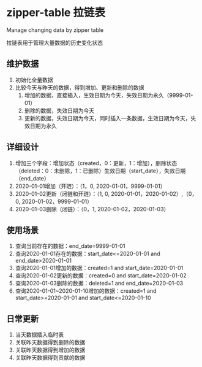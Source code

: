 # zipper-table 拉链表
Manage changing data by zipper table

拉链表用于管理大量数据的历史变化状态

## 维护数据
1. 初始化全量数据
2. 比较今天与昨天的数据，得到增加、更新和删除的数据
    1. 增加的数据，直接插入，生效日期为今天，失效日期为永久（9999-01-01）
    2. 删除的数据，失效日期为今天
    3. 更新的数据，失效日期为今天，同时插入一条数据，生效日期为今天，失效日期为永久

## 详细设计 
1. 增加三个字段：增加状态（created，0：更新，1：增加），删除状态（deleted：0：未删除，1：已删除）生效日期（start_date），失效日期（end_date）
2. 2020-01-01增加（开琏）：（1，0, 2020-01-01，9999-01-01）
3. 2020-01-02更新（闭链和开琏）：（1, 0, 2020-01-01，2020-01-02）,（0，0, 2020-01-02，9999-01-01）
4. 2020-01-03删除（闭链）：（0，1, 2020-01-02，2020-01-03）

## 使用场景
1. 查询当前存在的数据：end_date=9999-01-01
2. 查询2020-01-01存在的数据：start_date<=2020-01-01 and end_date>2020-01-01
3. 查询2020-01-01增加的数据：created=1 and start_date=2020-01-01
4. 查询2020-01-02更新的数据：created=0 and start_date=2020-01-02
5. 查询2020-01-03删除的数据：deleted=1 and end_date=2020-01-03
6. 查询2020-01-01~2020-01-10增加的数据：created=1 and start_date>=2020-01-01 and start_date<=2020-01-10

## 日常更新
1. 当天数据插入临时表
2. 关联昨天数据得到删除的数据
3. 关联昨天数据得到增加的数据
4. 关联昨天数据得到贡献的数据
